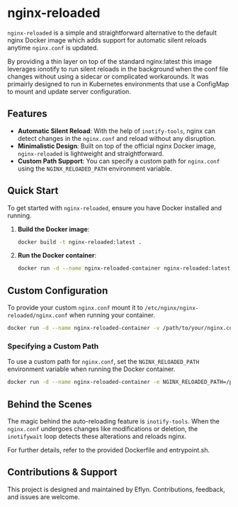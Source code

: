 # nginx-reloaded

`nginx-reloaded` is a simple and straightforward alternative to the default nginx Docker image which adds support for automatic silent reloads anytime `nginx.conf` is updated.

By providing a thin layer on top of the standard nginx:latest this image leverages ionotify to run silent reloads in the background when the conf file changes without using a sidecar or complicated workarounds. It was primairly designed to run in Kubernetes environments that use a ConfigMap to mount and update server configuration.

## Features

- **Automatic Silent Reload**: With the help of `inotify-tools`, nginx can detect changes in the `nginx.conf` and reload without any disruption.
- **Minimalistic Design**: Built on top of the official nginx Docker image, `nginx-reloaded` is lightweight and straightforward.
- **Custom Path Support**: You can specify a custom path for `nginx.conf` using the `NGINX_RELOADED_PATH` environment variable.

## Quick Start

To get started with `nginx-reloaded`, ensure you have Docker installed and running.

1. **Build the Docker image**:

    ```bash
    docker build -t nginx-reloaded:latest .
    ```

2. **Run the Docker container**:

    ```bash
    docker run -d --name nginx-reloaded-container nginx-reloaded:latest
    ```

## Custom Configuration

To provide your custom `nginx.conf` mount it to `/etc/nginx/nginx-reloaded/nginx.conf` when running your container.

```bash
docker run -d --name nginx-reloaded-container -v /path/to/your/nginx.conf:/etc/nginx/nginx-reloaded/nginx.conf nginx-reloaded:latest
```

### Specifying a Custom Path

To use a custom path for `nginx.conf`, set the `NGINX_RELOADED_PATH` environment variable when running the Docker container.

```bash
docker run -d --name nginx-reloaded-container -e NGINX_RELOADED_PATH=/path/to/your/nginx.conf nginx-reloaded:latest
```

## Behind the Scenes

The magic behind the auto-reloading feature is `inotify-tools`. When the `nginx.conf` undergoes changes like modifications or deletion, the `inotifywait` loop detects these alterations and reloads nginx.

For further details, refer to the provided Dockerfile and entrypoint.sh.

## Contributions & Support

This project is designed and maintained by Eflyn. Contributions, feedback, and issues are welcome.
